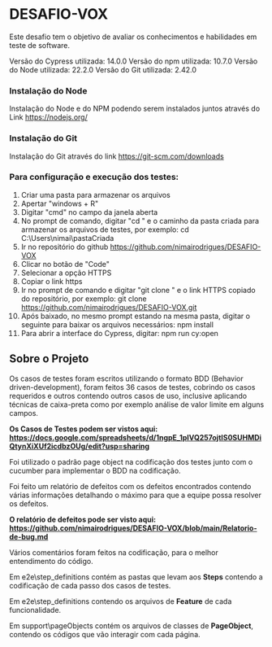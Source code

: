 # DESAFIO-VOX

Este desafio tem o objetivo de avaliar os conhecimentos e habilidades em teste de software.

Versão do Cypress utilizada: 14.0.0
Versão do npm utilizada: 10.7.0
Versão do Node utilizada: 22.2.0
Versão do Git utilizada: 2.42.0

### Instalação do Node
Instalação do Node e do NPM podendo serem instalados juntos através do Link https://nodejs.org/

### Instalação do Git
Instalação do Git através do link https://git-scm.com/downloads

### Para configuração e execução dos testes:
1. Criar uma pasta para armazenar os arquivos
2. Apertar "windows + R"
3. Digitar "cmd" no campo da janela aberta
4. No prompt de comando, digitar "cd " e o caminho da pasta criada para armazenar os arquivos de testes, por exemplo: cd C:\Users\nimai\pastaCriada
5. Ir no repositório do github https://github.com/nimairodrigues/DESAFIO-VOX
6. Clicar no botão de "Code"
7. Selecionar a opção HTTPS
8. Copiar o link https
9. Ir no prompt de comando e digitar "git clone " e o link HTTPS copiado do repositório, por exemplo: git clone https://github.com/nimairodrigues/DESAFIO-VOX.git
10. Após baixado, no mesmo prompt estando na mesma pasta, digitar o seguinte para baixar os arquivos necessários: npm install
11. Para abrir a interface do Cypress, digitar: npm run cy:open

## Sobre o Projeto

Os casos de testes foram escritos utilizando o formato BDD (Behavior driven-development), foram feitos 36 casos de testes, cobrindo os casos requeridos e outros contendo outros casos de uso, inclusive aplicando técnicas de caixa-preta como por exemplo análise de valor limite em alguns campos.

**Os Casos de Testes podem ser vistos aqui: https://docs.google.com/spreadsheets/d/1ngpE_1pIVQ257ojtIS0SUHMDiQtynXiXUf2icdbzOUg/edit?usp=sharing**

Foi utilizado o padrão page object na codificação dos testes junto com o cucumber para implementar o BDD na codificação.

Foi feito um relatório de defeitos com os defeitos encontrados contendo várias informações detalhando o máximo para que a equipe possa resolver os defeitos.

**O relatório de defeitos pode ser visto aqui: https://github.com/nimairodrigues/DESAFIO-VOX/blob/main/Relatorio-de-bug.md**

Vários comentários foram feitos na codificação, para o melhor entendimento do código.

Em e2e\step_definitions contém as pastas que levam aos **Steps** contendo a codificação de cada passo dos casos de testes.

Em e2e\step_definitions contendo os arquivos de **Feature** de cada funcionalidade.

Em support\pageObjects contém os arquivos de classes de **PageObject**, contendo os códigos que vão interagir com cada página.
